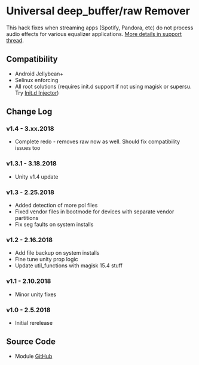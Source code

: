 # Universal deep_buffer/raw Remover
This hack fixes when streaming apps (Spotify, Pandora, etc) do not process audio effects for various equalizer applications. [More details in support thread](https://forum.xda-developers.com/apps/magisk/module-universal-deepbuffer-remover-t3577067).

## Compatibility
* Android Jellybean+
* Selinux enforcing
* All root solutions (requires init.d support if not using magisk or supersu. Try [Init.d Injector](https://forum.xda-developers.com/android/software-hacking/mod-universal-init-d-injector-wip-t3692105))

## Change Log
### v1.4 - 3.xx.2018
* Complete redo - removes raw now as well. Should fix compatibility issues too

### v1.3.1 - 3.18.2018
* Unity v1.4 update

### v1.3 - 2.25.2018
* Added detection of more pol files
* Fixed vendor files in bootmode for devices with separate vendor partitions
* Fix seg faults on system installs

### v1.2 - 2.16.2018
* Add file backup on system installs
* Fine tune unity prop logic
* Update util_functions with magisk 15.4 stuff

### v1.1 - 2.10.2018
* Minor unity fixes

### v1.0 - 2.5.2018
* Initial rerelease

## Source Code
* Module [GitHub](https://github.com/therealahrion/Universal-deep_buffer-Remover)
